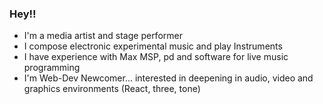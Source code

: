 ### Hey!!

-  I'm a media artist and stage performer
-  I compose electronic experimental music and play Instruments
-  I have experience with Max MSP, pd and software for live music programming
-  I'm Web-Dev Newcomer... interested in deepening in audio, video and graphics environments (React, three, tone)


